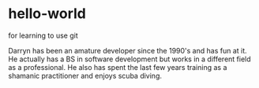 # hello-world
for learning to use git

Darryn has been an amature developer since the 1990's and has fun at it. He actually has a BS in software development but works in a different field as a professional. He also has spent the last few years training as a shamanic practitioner and enjoys scuba diving.
